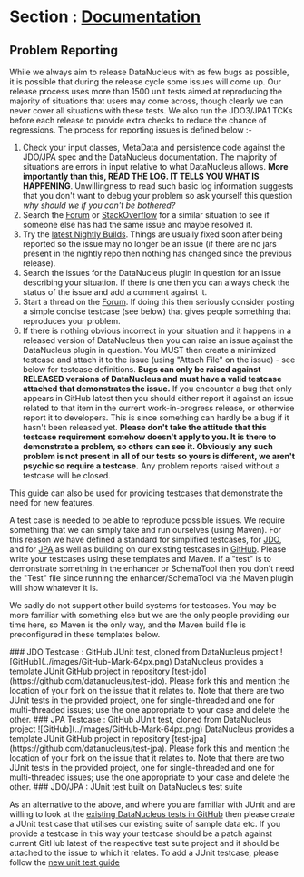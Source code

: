 <head><title>Problem Reporting</title></head>

# Section : [Documentation](index.html) 


## Problem Reporting

While we always aim to release DataNucleus with as few bugs as possible, it is possible that during the release cycle some issues will come up. 
Our release process uses more than 1500 unit tests aimed at reproducing the majority of situations that users may come across, though
clearly we can never cover all situations with these tests. 
We also run the JDO3/JPA1 TCKs before each release to provide extra checks to reduce the chance of regressions. 
The process for reporting issues is defined below :-

1. Check your input classes, MetaData and persistence code against the JDO/JPA spec and the DataNucleus documentation. 
The majority of situations are errors in input relative to what DataNucleus allows. __More importantly than this, 
READ THE LOG. IT TELLS YOU WHAT IS HAPPENING__. Unwillingness to read such basic log information suggests that you 
don't want to debug your problem so ask yourself this question _why should we if you can't be bothered?_
2. Search the [Forum](http://forum.datanucleus.org) or [StackOverflow](http://www.stackoverflow.com) for a similar situation to see if someone else has had the same issue and maybe resolved it.
3. Try the [latest Nightly Builds](http://www.datanucleus.org/downloads/maven2-nightly/org/datanucleus). Things are usually fixed soon after 
being reported so the issue may no longer be an issue (if there are no jars present in the nightly repo then nothing has changed since the previous release).
4. Search the issues for the DataNucleus plugin in question for an issue describing your situation. 
If there is one then you can always check the status of the issue and add a comment against it.
5. Start a thread on the [Forum](http://forum.datanucleus.org). If doing this then seriously consider posting a simple concise testcase (see below) 
that gives people something that reproduces your problem.
6. If there is nothing obvious incorrect in your situation and it happens in a released version of DataNucleus then you can raise an issue against the DataNucleus plugin in question.
You MUST then create a minimized testcase and attach it to the issue (using "Attach File" on the issue) - see below for testcase definitions. 
__Bugs can only be raised against RELEASED versions of DataNucleus and must have a valid testcase attached that demonstrates the issue.__ 
If you encounter a bug that only appears in GitHub latest then you should either report it against an issue related to that item in the current
work-in-progress release, or otherwise report it to developers. This is since something can hardly be a bug if it hasn't been released yet.
__Please don't take the attitude that this testcase requirement somehow doesn't apply to you. It is there to demonstrate a problem, so others can see it.
Obviously any such problem is not present in all of our tests so yours is different, we aren't psychic so require a testcase.__
Any problem reports raised without a testcase will be closed.


This guide can also be used for providing testcases that demonstrate the need for new features.

A test case is needed to be able to reproduce possible issues. We require something that we can simply take and run ourselves (using Maven).
For this reason we have defined a standard for simplified testcases, for [JDO](#jdo), and for [JPA](#jpa) as well as building on our 
existing testcases in [GitHub](#github). Please write your testcases using these templates and Maven. If a "test" is to demonstrate something in
the enhancer or SchemaTool then you don't need the "Test" file since running the enhancer/SchemaTool via the Maven plugin will show whatever it is.

We sadly do not support other build systems for testcases. You may be more familiar with something else but we are the only people providing
our time here, so Maven is the only way, and the Maven build file is preconfigured in these templates below.


<a name="jdo"/>
### JDO Testcase : GitHub JUnit test, cloned from DataNucleus project
![GitHub](../images/GitHub-Mark-64px.png)
DataNucleus provides a template JUnit GitHub project in repository [test-jdo](https://github.com/datanucleus/test-jdo).
Please fork this and mention the location of your fork on the issue that it relates to. Note that there are two JUnit 
tests in the provided project, one for single-threaded and one for multi-threaded issues; use the one appropriate to your case and delete the other.

<a name="jpa"/>
### JPA Testcase : GitHub JUnit test, cloned from DataNucleus project
![GitHub](../images/GitHub-Mark-64px.png)
DataNucleus provides a template JUnit GitHub project in repository [test-jpa](https://github.com/datanucleus/test-jpa).
Please fork this and mention the location of your fork on the issue that it relates to. Note that there are two JUnit 
tests in the provided project, one for single-threaded and one for multi-threaded issues; use the one appropriate to your case and delete the other.

<a name="github"/>
### JDO/JPA : JUnit test built on DataNucleus test suite

As an alternative to the above, and where you are familiar with JUnit and are willing to look at the 
[existing DataNucleus tests in GitHub](development/tests.html) then please create a JUnit test case that 
utilises our existing suite of sample data etc. If you provide a testcase in this way your testcase should be a patch against current GitHub latest
of the respective test suite project and it should be attached to the issue to which it relates. To add a JUnit testcase, please follow the 
[new unit test guide](development/tests.html#Adding_Unit_Tests)
